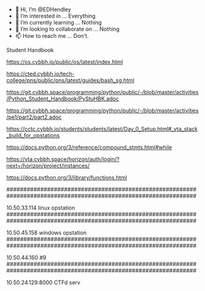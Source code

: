 - 👋 Hi, I’m @EDHendley
- 👀 I’m interested in ...
        Everything
- 🌱 I’m currently learning ...
        Nothing
- 💞️ I’m looking to collaborate on ...
        Nothing
- 📫 How to reach me ...
        Don't.

  
Student Handbook

https://os.cybbh.io/public/os/latest/index.html

https://cted.cybbh.io/tech-college/pns/public/pns/latest/guides/bash_sg.html

https://git.cybbh.space/programming/python/public/-/blob/master/activities/Python_Student_Handbook/PyStuHBK.adoc

https://git.cybbh.space/programming/python/public/-/blob/master/activities/pe1/part2/part2.adoc

https://cctc.cybbh.io/students/students/latest/Day_0_Setup.html#_vta_stack_build_for_opstations

https://docs.python.org/3/reference/compound_stmts.html#while

https://vta.cybbh.space/horizon/auth/login/?next=/horizon/project/instances/

https://docs.python.org/3/library/functions.html

<!---
EDHendley/EDHendley is a ✨ special ✨ repository because its `README.md` (this file) appears on your GitHub profile.
You can click the Preview link to take a look at your changes.
--->
################################################################################################################

10.50.33.114 linux opstation
################################################################################################################

10.50.45.158 windows opstation
################################################################################################################

10.50.44.160 #9
################################################################################################################

10.50.24.129:8000   CTFd serv
